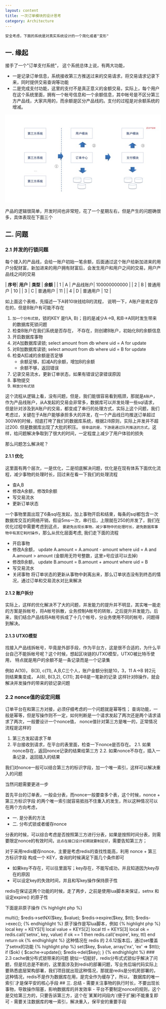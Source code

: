 ```yaml
---
layout: content
title: 一次订单模块的设计思考
category: Architecture
---
```


`安全考虑，下面的系统是对真实系统设计的一个简化或者"变形"`

## 一. 缘起

接手了一个"订单支付系统"， 这个系统总体上说，有两大功能， 
- 一是记录订单信息，系统接收第三方推送过来的交易请求，将交易请求记录下来，同时提供交易查询等功能
- 二是完成支付功能，这里的支付不是真正意义的金额交易，实际上，每个用户在这个系统里面，拥有一个帐号信息和一个余额信息，其中帐号是不区分第三方产品线，大家共用的，而余额是区分产品线的。支付的过程是对余额系统的增减。

![订单流程图](/images/php/order.jpg)

产品的逻辑很简单，开发时间也非常短，花了一个星期左右，但是产生的问题确很多，具体表现在下面三个

## 二. 问题
### 2.1 并发的行锁问题
每个接入的产品线，会给一账户初始一笔余额，后面通过这个账户给新加进来的用户分配财富，新加进来的用户拥有财富后，会发生用户和用户之间的交易，用户产品线之间的交易

| **序号**| **用户** | **类型** | **余额** |
| 1  |  A   |  产品线账户| 100000000000 |
| 2  |  B   |  普通用户  |  10   |
| 3  |  C   |  普通用户  |  11   |
| 4  |  D   |  普通用户  |  12   |

如上面这个表格，先描述一下A转10块钱给B的流程， 说明一下，A账户是肯定存在的，但是B账户有可能不存在
1. `加一个分布式锁`，锁的KEY 是f(A, B)；目的是减少A->B, 和B->A同时发生带来的数据库死锁问题
2. 检查B账户在我们系统是否存在， 不存在，则创建B账户，初始化B的余额信息
3. 开启数据库事物
4. 对A加数据库读锁; select amount from db where uid = A for update
5. 对B加数据库读锁; select amount from db where uid = B for update
6. 检查A扣减的余额是否足够
    - 余额足够，扣减A的余额，增加B的余额
    - 余额不够，返回错误
7. 记录交易流水，更新订单状态，如果有错误记录错误原因
8. 事物提交
9. `释放分布式锁`

这个流程从逻辑上看，没有问题，但是，我们能很容易看到瓶颈，那就是`A账户`，作为产品线账户，从A发起的交易会非常多，数据库可以并发处理一些sql请求，但是针对涉及到A账户的交易，都变成了串行的处理方式，实际上这个问题，我们考虑过，关键在于A账户能够承担多大的并发，在一个产品线日均推送订单超过300W的时候，彻底打垮了我们的数据库系统，根据2/8原则，实际上并发并不超过200. 但是数据库出现了大批的积压。 `很幸运的是，下游是通过队列推送的方式`，这样，给问题解决争取到了很大的时间，一定程度上减少了用户体验的损失

那么问题怎么解决呢？

#### 2.1.1 优化

这里面有两个层次，一是优化，二是彻底解决问题，优化是在现有体系下面优化流程，减少事物的处理时长，回过来在看一下我们的处理流程
- 查A,B
- 修改A余额，修改B余额
- 写交易流水
- 更新订单状态

一个事物里面出现了6条sql在发起，加上事物开启和结束，每条的sql都包含一次数据库交互的网络开销，假设5ms一次，串行后，上限就在250的并发了，我们在优化过程中需要考虑到这点， `要避免出现长事物，减少事物中的处理时长，避免数据库事物中有其它耗时操作`，那么从优化层面考虑, 我们走下面的流程
- 开启事物
- 修改A余额， update A.amount = A.amount - amount where uid = A and A.amount > amount (金额用无符号整数，这里>号应该可以去掉)
- 修改B余额， update B.amount = B.amount + amount where uid = B 
- 写交易流水
- 关闭事物 
将订单状态的更新从事物中剥离出来，那么订单状态没有到终态的情况，通过订单和交易流水对比来解决

#### 2.1.2 账户拆分 
实际上，这样的优化解决不了大的问题，并发能力的提升并不明显，其实唯一能走的方案是拆帐号，将A帐号拆散，业务控制A帐号的转账，之后提升并发能力。后来，我们结合产品线将A帐号拆成了十几个帐号，分业务使用不同的帐号，问题得到解决。

#### 2.1.3 UTXO模型
找接入产品线拆帐号，毕竟是外部手段，作为平台方，这是很不合适的，为什么平台自己不能拆帐号呢？这个时候，想起区块链的UTXO模型，UTXO被比特币使用， 特点就是用户的余额不是一条记录而是一个记录集

例如 A(10)， B(3), c(11), A,B,C三个人，账户金额分别是10，3，11
A->B 转2元 则结果集变成， A(8), B(3,2), C(11); 其中8是一笔新的记录
这样针对B操作，就会解决并发操作的带来的锁记录问题

### 2.2 nonce值的设定问题
订单平台在和第三方对接，必须仔细考虑的一个问题就是幂等性； 查询功能，一般是幂等，但是写操作则不一定，如何判断是一个请求发起了两次还是两个请求请求了两次，一般要设计一个nonce值， nonce值针对第三方是唯一的，正常情况流程是这样的
1. 第三方发起请求下单
2. 平台接收到请求，在平台的表里面，检查一下nonce是否存在。
    2.1. 如果nonce存在，返回nonce记录的结果给第三方
    2.2. 如果nonce不存在，插入一条记录，返回插入的结果

我们对nonce一般可以结合第三方的标识字段，加一个唯一索引，这样可以解决重入的问题

当然问题需要更进一步

首先平台的订单表，一般会分表，而nonce一般要查多个表，这个时候，nonce + 第三方标识字段 的两个唯一索引就容易抵挡不住重入的发生，所以这种情况可以在两个方向考虑，
- 一. 是分表的方法
- 二. 分布式锁或者缓存nonce

分表的时候，可以综合考虑是否按照第三方进行分表，如果是按照时间分表，则需要限定nonce的有效时间，`这点在接口设计初期就要制定好`，需要告知第三方； 

对于采用redis缓存nonce，主要是考虑redis的查找性能高，利用 nonce + 第三方标识字段 构成一个 KEY，查询的时候满足下面几个条件即可
- 如果key不存在，可以往里面写；key存在，不能写成功，并且知道因为key存在的原因
- 可以设定key的失效时间，并且和写key操作保持原子性

redis在保证这两个功能的时候，走了两步，之前是使用lua脚本来保证，setnx 和 设定expire() 的原子性

下面是非原子操作
{% highlight php %}
<?php

$redis->multi();
$redis->setNX($key, $value);
$redis->expire($key, $ttl);
$redis->exec();
{% endhighlight %}

原子操作是写lua脚本，例如

{% highlight php %}
local key   = KEYS[1]
local value = KEYS[2]
local ttl   = KEYS[3]

local ok = redis.call('setnx', key, value)
 
if ok == 1 then
  redis.call('expire', key, ttl)
end
 
return ok
{% endhighlight %}

这种情况在 redis 的 2.6.12版本后，通过set覆盖了setnx的功能

{% highlight php %}
<?php

$ok = $redis->set($key, $value, array('nx', 'ex' => $ttl));

if ($ok) {
    $cache->update();
    $redis->del($key);
}
{% endhighlight %}


### 2.3 cache做分布式锁带来的问题

貌似一切挺好，redis分布式式锁似乎解决了问题，但是坑总是不断的，这里面涉及到redis的部署问题，写业务后端代码实际上要熟悉底层架构部署，我们项目就出现这种情况，那就是redis是分机房部署的，这种情况，redis不是作为数据库在用，是完全作为缓存了，所以，`数据库的唯一索引`才是保平安的核心手段


## 三. 总结

- 需要关注事物的执行时长，不要出现长事物，导致操作阻塞，影响数据库的并发效率
- 平台不要制定nonce的规则，这个是交给第三方的，只要告诉第三方，这个在`某某时间段内`(便于扩展)不能重复即可
- 需要关注数据库的唯一索引，解决重入，保平安的重要手段